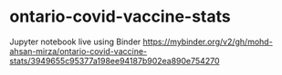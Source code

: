 # ontario-covid-vaccine-stats

Jupyter notebook live using Binder
https://mybinder.org/v2/gh/mohd-ahsan-mirza/ontario-covid-vaccine-stats/3949655c95377a198ee94187b902ea890e754270
